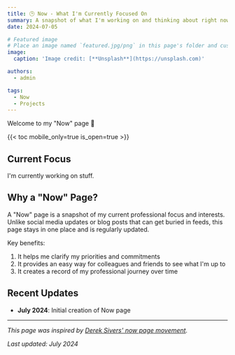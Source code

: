 ```yaml
---
title: 🕒 Now - What I'm Currently Focused On
summary: A snapshot of what I'm working on and thinking about right now
date: 2024-07-05

# Featured image
# Place an image named `featured.jpg/png` in this page's folder and customize its options here.
image:
  caption: 'Image credit: [**Unsplash**](https://unsplash.com)'

authors:
  - admin

tags:
  - Now
  - Projects
---
```


Welcome to my "Now" page 👋

{{< toc mobile_only=true is_open=true >}}

## Current Focus

I'm currently working on stuff.

## Why a "Now" Page?

A "Now" page is a snapshot of my current professional focus and interests. Unlike social media updates or blog posts that can get buried in feeds, this page stays in one place and is regularly updated.

Key benefits:
1. It helps me clarify my priorities and commitments
2. It provides an easy way for colleagues and friends to see what I'm up to
3. It creates a record of my professional journey over time

## Recent Updates

- **July 2024**: Initial creation of Now page

---

*This page was inspired by [Derek Sivers' now page movement](https://nownownow.com/about).*

*Last updated: July 2024* 